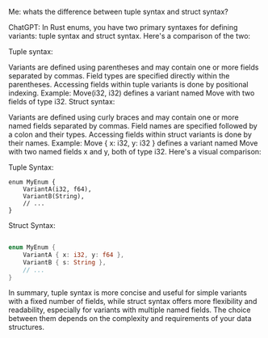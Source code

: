 Me: whats the difference between tuple syntax and struct syntax?

ChatGPT:
In Rust enums, you have two primary syntaxes for defining variants: tuple syntax and struct syntax. Here's a comparison of the two:

Tuple syntax:

Variants are defined using parentheses and may contain one or more fields separated by commas.
Field types are specified directly within the parentheses.
Accessing fields within tuple variants is done by positional indexing.
Example: Move(i32, i32) defines a variant named Move with two fields of type i32.
Struct syntax:

Variants are defined using curly braces and may contain one or more named fields separated by commas.
Field names are specified followed by a colon and their types.
Accessing fields within struct variants is done by their names.
Example: Move { x: i32, y: i32 } defines a variant named Move with two named fields x and y, both of type i32.
Here's a visual comparison:

Tuple Syntax:

```
enum MyEnum {
    VariantA(i32, f64),
    VariantB(String),
    // ...
}

```

Struct Syntax:

```rust

enum MyEnum {
    VariantA { x: i32, y: f64 },
    VariantB { s: String },
    // ...
}

```
In summary, tuple syntax is more concise and useful for simple variants with a fixed number of fields, while struct syntax offers more flexibility and readability, especially for variants with multiple named fields. The choice between them depends on the complexity and requirements of your data structures.